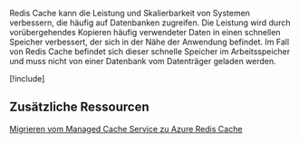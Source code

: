 Redis Cache kann die Leistung und Skalierbarkeit von Systemen verbessern, die häufig auf Datenbanken zugreifen. Die Leistung wird durch vorübergehendes Kopieren häufig verwendeter Daten in einen schnellen Speicher verbessert, der sich in der Nähe der Anwendung befindet. Im Fall von Redis Cache befindet sich dieser schnelle Speicher im Arbeitsspeicher und muss nicht von einer Datenbank vom Datenträger geladen werden.

<!-- Cleanup sandbox -->
[!include[](../../../includes/azure-sandbox-cleanup.md)]

## <a name="additional-resources"></a>Zusätzliche Ressourcen

[Migrieren vom Managed Cache Service zu Azure Redis Cache](https://docs.microsoft.com/azure/redis-cache/cache-migrate-to-redis)